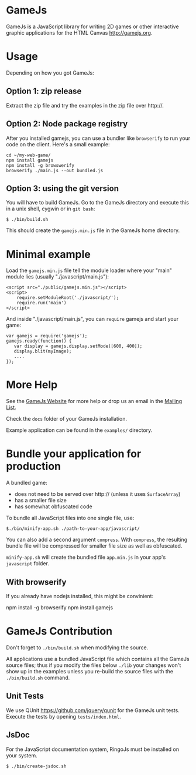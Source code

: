 GameJs
=======

GameJs is a JavaScript library for writing 2D games or other interactive
graphic applications for the HTML Canvas <http://gamejs.org>.

Usage
=========

Depending on how you got GameJs:

## Option 1: zip release

Extract the zip file and try the examples in the zip file over http://.

## Option 2: Node package registry

After you installed gamejs, you can use a bundler like `browserify` 
to run your code on the client. Here's a small example:

    cd ~/my-web-game/
    npm install gamejs
    npm install -g browswerify
    browserify ./main.js --out bundled.js

## Option 3: using the git version

You will have to build GameJs. Go to the GameJs directory and execute this 
in a unix shell, cygwin or in `git bash`:

    $ ./bin/build.sh

This should create the `gamejs.min.js` file in the GameJs home directory.

Minimal example
=================

Load the `gamejs.min.js` file tell the module loader where your
"main" module lies (usually "./javascript/main.js"):

    <script src="./public/gamejs.min.js"></script>
    <script>
        require.setModuleRoot('./javascript/');
        require.run('main')
    </script>


And inside "./javascript/main.js", you can `require` gamejs
and start your game:

    var gamejs = require('gamejs');
    gamejs.ready(function() {
       var display = gamejs.display.setMode([600, 400]);
       display.blit(myImage);
       ....
    });

More Help
===========

See the [GameJs Website](http://gamejs.org) for more help or drop us
an email in the [Mailing List](http://groups.google.com/group/gamejs).

Check the `docs` folder of your GameJs installation.

Example application can be found in the `examples/` directory.

Bundle your application for production
==========================================================

A bundled game:

  * does not need to be served over http:// (unless it uses `SurfaceArray`)
  * has a smaller file size
  * has somewhat obfuscated code

To bundle all JavaScript files into one single file, use:

    $./bin/minify-app.sh ./path-to-your-app/javascript/

You can also add a second argument `compress`. With `compress`, the resulting
bundle file will be compressed for smaller file size as well as obfuscated.

`minify-app.sh` will create the bundled file `app.min.js` in your app's
`javascript` folder.

With browserify
----------------

If you already have nodejs installed, this might be convinient:

   npm install -g browserify
   npm install gamejs


GameJs Contribution
===================

Don't forget to `./bin/build.sh` when modifying the source.

All applications use a bundled JavaScript file which contains all the 
GameJs source files; thus if you modify the files below `./lib` your 
changes won't show up in the examples unless you re-build the source files 
with the `./bin/build.sh` command.

Unit Tests
--------------

We use QUnit <https://github.com/jquery/qunit> for the GameJs unit tests. Execute
the tests by opening `tests/index.html`.

JsDoc
----------
For the JavaScript documentation system, RingoJs must be installed on your system.

    $ ./bin/create-jsdoc.sh

